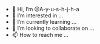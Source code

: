 - 👋 Hi, I’m @A-y-u-s-h-j-h-a
- 👀 I’m interested in ...
- 🌱 I’m currently learning ...
- 💞️ I’m looking to collaborate on ...
- 📫 How to reach me ...

<!---
A-y-u-s-h-j-h-a/A-y-u-s-h-j-h-a is a ✨ special ✨ repository because its `README.md` (this file) appears on your GitHub profile.
You can click the Preview link to take a look at your changes.
--->
